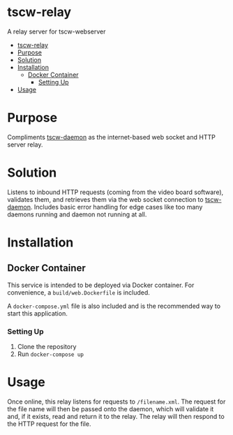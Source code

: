 # tscw-relay
A relay server for tscw-webserver

- [tscw-relay](#tscw-relay)
- [Purpose](#purpose)
- [Solution](#solution)
- [Installation](#installation)
  - [Docker Container](#docker-container)
    - [Setting Up](#setting-up)
- [Usage](#usage)

# Purpose

Compliments [tscw-daemon](https://github.com/kyleratti/tscw-daemon) as the internet-based web socket and HTTP server relay.

# Solution

Listens to inbound HTTP requests (coming from the video board software), validates them, and retrieves them via the web socket connection to [tscw-daemon](https://github.com/kyleratti/tscw-daemon). Includes basic error handling for edge cases like too many daemons running and daemon not running at all.

# Installation

## Docker Container

This service is intended to be deployed via Docker container. For convenience, a  `build/web.Dockerfile` is included.

A `docker-compose.yml` file is also included and is the recommended way to start this application.


### Setting Up

  1. Clone the repository
  2. Run `docker-compose up`

# Usage

Once online, this relay listens for requests to `/filename.xml`. The request for the file name will then be passed onto the daemon, which will validate it and, if it exists, read and return it to the relay. The relay will then respond to the HTTP request for the file.

